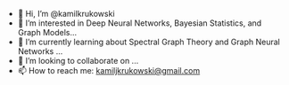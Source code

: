 - 👋 Hi, I’m @kamilkrukowski
- 👀 I’m interested in Deep Neural Networks, Bayesian Statistics, and Graph Models...
- 🌱 I’m currently learning about Spectral Graph Theory and Graph Neural Networks ...
- 💞️ I’m looking to collaborate on ...
- 📫 How to reach me: kamiljkrukowski@gmail.com

<!---
kamilkrukowski/kamilkrukowski is a ✨ special ✨ repository because its `README.md` (this file) appears on your GitHub profile.
You can click the Preview link to take a look at your changes.
--->
